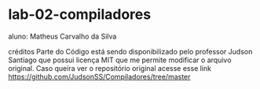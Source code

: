 # lab-02-compiladores
aluno: Matheus Carvalho da Silva

créditos
Parte do Código está sendo disponibilizado pelo professor Judson Santiago que possui licença MIT que me permite modificar o arquivo original. Caso queira ver o repositório original acesse esse link https://github.com/JudsonSS/Compiladores/tree/master
